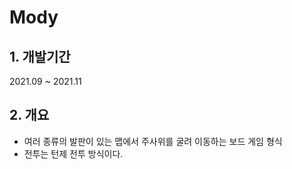 # Mody
## 1. 개발기간
2021.09 ~ 2021.11
## 2. 개요
* 여러 종류의 발판이 있는 맵에서 주사위를 굴려 이동하는 보드 게임 형식
* 전투는 턴제 전투 방식이다.
